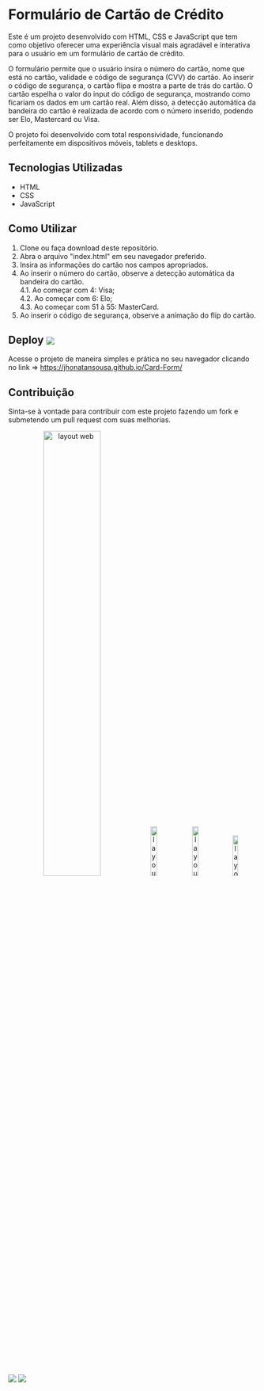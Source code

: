 # Formulário de Cartão de Crédito

Este é um projeto desenvolvido com HTML, CSS e JavaScript que tem como objetivo oferecer uma experiência visual mais agradável e interativa para o usuário em um formulário de cartão de crédito.

O formulário permite que o usuário insira o número do cartão, nome que está no cartão, validade e código de segurança (CVV) do cartão. Ao inserir o código de segurança, o cartão flipa e mostra a parte de trás do cartão. O cartão espelha o valor do input do código de segurança, mostrando como ficariam os dados em um cartão real. Além disso, a detecção automática da bandeira do cartão é realizada de acordo com o número inserido, podendo ser Elo, Mastercard ou Visa.

O projeto foi desenvolvido com total responsividade, funcionando perfeitamente em dispositivos móveis, tablets e desktops.

## Tecnologias Utilizadas

- HTML
- CSS
- JavaScript

## Como Utilizar

1. Clone ou faça download deste repositório.
2. Abra o arquivo "index.html" em seu navegador preferido.
3. Insira as informações do cartão nos campos apropriados.
4. Ao inserir o número do cartão, observe a detecção automática da bandeira do cartão.<br>
4.1. Ao começar com 4: Visa;<br> 
4.2. Ao começar com 6: Elo;<br>
4.3. Ao começar com 51 à 55: MasterCard.
5. Ao inserir o código de segurança, observe a animação do flip do cartão.

## Deploy <img align="center" src="https://img.shields.io/website-up-down-green-red/http/monip.org.svg"> 
Acesse o projeto de maneira simples e prática no seu navegador clicando no link =>
https://jhonatansousa.github.io/Card-Form/

## Contribuição

Sinta-se à vontade para contribuir com este projeto fazendo um fork e submetendo um pull request com suas melhorias.
<div align="center">
<img width="48%" src="https://user-images.githubusercontent.com/126415306/231904890-aa2b17f2-9f5c-4d64-a517-f45d4e9ef26f.png" alt="layout web">
<img width="16%" src="https://user-images.githubusercontent.com/126415306/231905025-882dc83e-aa57-4102-a82d-266ef90301a5.png" alt="layout mobile">
<img width="16%" src="https://user-images.githubusercontent.com/126415306/231905203-d63d8d14-81f1-4b11-bfcb-ae90d8aff9ae.png" alt="layout mobile">
<img width="14.5%" src="https://user-images.githubusercontent.com/126415306/231905376-d8d7bc6a-079d-4cc8-b81a-f216d621ec75.png" alt="layout mobile">
</div>
<br>
<br>
<a target="_blank" href="https://www.linkedin.com/in/jhonatan-s-da-silva-a1a77b268/"><img src="https://img.shields.io/badge/LinkedIn-0077B5?style=for-the-badge&logo=linkedin&logoColor=white"></a>

<img src="http://ForTheBadge.com/images/badges/built-with-love.svg">

